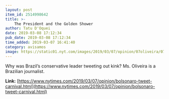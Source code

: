 ```yaml
---
layout: post
item_id: 2514998642
title: >-
    The President and the Golden Shower
author: Tatu D'Oquei
date: 2019-03-08 17:12:34
pub_date: 2019-03-08 17:12:34
time_added: 2019-03-07 16:41:40
category: avisamos
image: https://static01.nyt.com/images/2019/03/07/opinion/07oliveira/07oliveira-facebookJumbo.jpg
---
```


Why was Brazil’s conservative leader tweeting out kink? Ms. Oliveira is a Brazilian journalist.

**Link:** [https://www.nytimes.com/2019/03/07/opinion/bolsonaro-tweet-carnival.html](https://www.nytimes.com/2019/03/07/opinion/bolsonaro-tweet-carnival.html)

